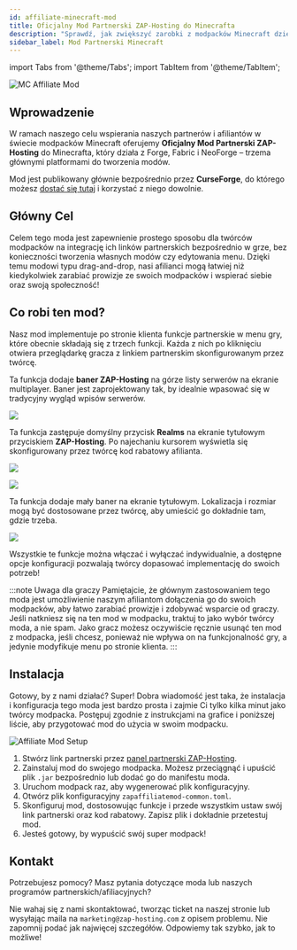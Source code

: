 ```yaml
---
id: affiliate-minecraft-mod
title: Oficjalny Mod Partnerski ZAP-Hosting do Minecrafta
description: "Sprawdź, jak zwiększyć zarobki z modpacków Minecraft dzięki oficjalnemu Modowi Partnerskiemu ZAP-Hosting i wesprzyj swoją społeczność → Dowiedz się więcej już teraz"
sidebar_label: Mod Partnerski Minecraft
---
```


import Tabs from '@theme/Tabs';
import TabItem from '@theme/TabItem';

![MC Affiliate Mod](https://screensaver01.zap-hosting.com/index.php/s/di9t3gGemLFL5wk/preview)

## Wprowadzenie

W ramach naszego celu wspierania naszych partnerów i afiliantów w świecie modpacków Minecraft oferujemy **Oficjalny Mod Partnerski ZAP-Hosting** do Minecrafta, który działa z Forge, Fabric i NeoForge – trzema głównymi platformami do tworzenia modów.

Mod jest publikowany głównie bezpośrednio przez **CurseForge**, do którego możesz [dostać się tutaj](https://zap-hosting.com/mc-affiliate-mod) i korzystać z niego dowolnie.

## Główny Cel

Celem tego moda jest zapewnienie prostego sposobu dla twórców modpacków na integrację ich linków partnerskich bezpośrednio w grze, bez konieczności tworzenia własnych modów czy edytowania menu. Dzięki temu modowi typu drag-and-drop, nasi afilianci mogą łatwiej niż kiedykolwiek zarabiać prowizje ze swoich modpacków i wspierać siebie oraz swoją społeczność!

## Co robi ten mod?

Nasz mod implementuje po stronie klienta funkcje partnerskie w menu gry, które obecnie składają się z trzech funkcji. Każda z nich po kliknięciu otwiera przeglądarkę gracza z linkiem partnerskim skonfigurowanym przez twórcę.

<Tabs>
<TabItem value="multiplayer-screen-banner" label="Baner na ekranie multiplayer" default>

Ta funkcja dodaje **baner ZAP-Hosting** na górze listy serwerów na ekranie multiplayer. Baner jest zaprojektowany tak, by idealnie wpasować się w tradycyjny wygląd wpisów serwerów.

![](https://screensaver01.zap-hosting.com/index.php/s/83k2XqLQHrCeXe7/preview)

</TabItem>

<TabItem value="title-screen-realms-button" label="Przycisk Realms na ekranie tytułowym">

Ta funkcja zastępuje domyślny przycisk **Realms** na ekranie tytułowym przyciskiem **ZAP-Hosting**. Po najechaniu kursorem wyświetla się skonfigurowany przez twórcę kod rabatowy afilianta.

![](https://screensaver01.zap-hosting.com/index.php/s/wbrB8MnR6Zpi8bm/preview)

![](https://screensaver01.zap-hosting.com/index.php/s/BQxXa5QWfggqJWq/preview)

</TabItem>

<TabItem value="title-screen-banner" label="Baner na ekranie tytułowym">

Ta funkcja dodaje mały baner na ekranie tytułowym. Lokalizacja i rozmiar mogą być dostosowane przez twórcę, aby umieścić go dokładnie tam, gdzie trzeba.

![](https://screensaver01.zap-hosting.com/index.php/s/z3nGnpBQZ2HXSq9/preview)

</TabItem>
</Tabs>

Wszystkie te funkcje można włączać i wyłączać indywidualnie, a dostępne opcje konfiguracji pozwalają twórcy dopasować implementację do swoich potrzeb!

:::note Uwaga dla graczy
Pamiętajcie, że głównym zastosowaniem tego moda jest umożliwienie naszym afiliantom dołączenia go do swoich modpacków, aby łatwo zarabiać prowizje i zdobywać wsparcie od graczy. Jeśli natkniesz się na ten mod w modpacku, traktuj to jako wybór twórcy moda, a nie spam. Jako gracz możesz oczywiście ręcznie usunąć ten mod z modpacka, jeśli chcesz, ponieważ nie wpływa on na funkcjonalność gry, a jedynie modyfikuje menu po stronie klienta.
:::

## Instalacja

Gotowy, by z nami działać? Super! Dobra wiadomość jest taka, że instalacja i konfiguracja tego moda jest bardzo prosta i zajmie Ci tylko kilka minut jako twórcy modpacka. Postępuj zgodnie z instrukcjami na grafice i poniższej liście, aby przygotować mod do użycia w swoim modpacku.

![Affiliate Mod Setup](https://screensaver01.zap-hosting.com/index.php/s/BfdYJpMjGNjBF99/preview)

1) Stwórz link partnerski przez [panel partnerski ZAP-Hosting](https://zap-hosting.com/en/customer/affiliate/).
2) Zainstaluj mod do swojego modpacka. Możesz przeciągnąć i upuścić plik `.jar` bezpośrednio lub dodać go do manifestu moda.
3) Uruchom modpack raz, aby wygenerować plik konfiguracyjny.
4) Otwórz plik konfiguracyjny `zapaffiliatemod-common.toml`.
5) Skonfiguruj mod, dostosowując funkcje i przede wszystkim ustaw swój link partnerski oraz kod rabatowy. Zapisz plik i dokładnie przetestuj mod.
6) Jesteś gotowy, by wypuścić swój super modpack!

## Kontakt

Potrzebujesz pomocy? Masz pytania dotyczące moda lub naszych programów partnerskich/afiliacyjnych?

Nie wahaj się z nami skontaktować, tworząc ticket na naszej stronie lub wysyłając maila na `marketing@zap-hosting.com` z opisem problemu. Nie zapomnij podać jak najwięcej szczegółów. Odpowiemy tak szybko, jak to możliwe!